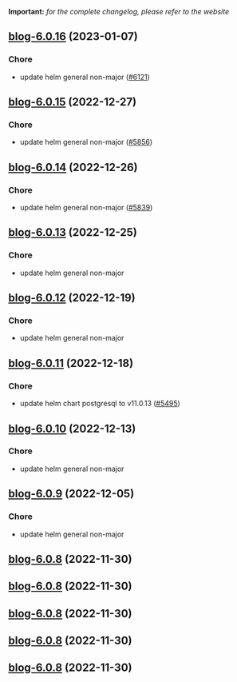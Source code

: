 **Important:**
*for the complete changelog, please refer to the website*




## [blog-6.0.16](https://github.com/truecharts/charts/compare/blog-6.0.15...blog-6.0.16) (2023-01-07)

### Chore

- update helm general non-major ([#6121](https://github.com/truecharts/charts/issues/6121))
  
  


## [blog-6.0.15](https://github.com/truecharts/charts/compare/blog-6.0.14...blog-6.0.15) (2022-12-27)

### Chore

- update helm general non-major ([#5856](https://github.com/truecharts/charts/issues/5856))
  
  


## [blog-6.0.14](https://github.com/truecharts/charts/compare/blog-6.0.13...blog-6.0.14) (2022-12-26)

### Chore

- update helm general non-major ([#5839](https://github.com/truecharts/charts/issues/5839))
  
  


## [blog-6.0.13](https://github.com/truecharts/charts/compare/hexo-blog-2.0.5...blog-6.0.13) (2022-12-25)

### Chore

- update helm general non-major
  
  


## [blog-6.0.12](https://github.com/truecharts/charts/compare/blog-6.0.11...blog-6.0.12) (2022-12-19)

### Chore

- update helm general non-major
  
  


## [blog-6.0.11](https://github.com/truecharts/charts/compare/hexo-blog-2.0.4...blog-6.0.11) (2022-12-18)

### Chore

- update helm chart postgresql to v11.0.13 ([#5495](https://github.com/truecharts/charts/issues/5495))
  
  


## [blog-6.0.10](https://github.com/truecharts/charts/compare/blog-6.0.9...blog-6.0.10) (2022-12-13)

### Chore

- update helm general non-major
  
  


## [blog-6.0.9](https://github.com/truecharts/charts/compare/hexo-blog-2.0.3...blog-6.0.9) (2022-12-05)

### Chore

- update helm general non-major
  
  


## [blog-6.0.8](https://github.com/truecharts/charts/compare/blog-6.0.6...blog-6.0.8) (2022-11-30)




## [blog-6.0.8](https://github.com/truecharts/charts/compare/blog-6.0.6...blog-6.0.8) (2022-11-30)




## [blog-6.0.8](https://github.com/truecharts/charts/compare/blog-6.0.6...blog-6.0.8) (2022-11-30)




## [blog-6.0.8](https://github.com/truecharts/charts/compare/blog-6.0.6...blog-6.0.8) (2022-11-30)




## [blog-6.0.8](https://github.com/truecharts/charts/compare/blog-6.0.6...blog-6.0.8) (2022-11-30)
